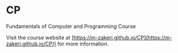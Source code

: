 # CP
Fundamentals of Computer and Programming Course

Visit the course website at [https://m-zakeri.github.io/CP](https://m-zakeri.github.io/CP/) for more information. 